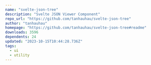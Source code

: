 ```yaml
---
name: "svelte-json-tree"
description: "Svelte JSON Viewer Component"
repo_url: "https://github.com/tanhauhau/svelte-json-tree"
author: "tanhauhau"
homepage: "https://github.com/tanhauhau/svelte-json-tree#readme"
downloads: 3596
dependents: 24
updated: "2023-10-15T10:44:28.736Z"
tags: 
  - ui
  - utility
---
```

